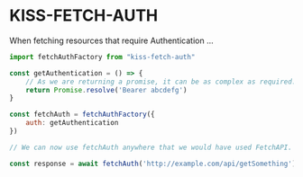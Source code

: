 # KISS-FETCH-AUTH

When fetching resources that require Authentication ...

```js
import fetchAuthFactory from "kiss-fetch-auth"

const getAuthentication = () => {
    // As we are returning a promise, it can be as complex as required.
    return Promise.resolve('Bearer abcdefg')
}

const fetchAuth = fetchAuthFactory({
    auth: getAuthentication
})

// We can now use fetchAuth anywhere that we would have used FetchAPI.

const response = await fetchAuth('http://example.com/api/getSomething')
```
